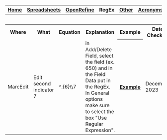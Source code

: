 <table style="width:100%">
  <tr>
    <th><a href="home.md">Home</a></th>
    <th><a href="Spreadsheet.md">Spreadsheets</a></th>
    <th><a href="OpenRefine.md">OpenRefine</a></th>
    <th>RegEx</th>
	<th><a href="Other.md">Other</a></th>
	<th><a href="Acronyms.md">Acronyms</a></th>
  </tr>
<table>

<table>
	<tr>
		<th>Where</th>
		<th>What</th>
		<th>Equation</th>
		<th>Explanation</th>
		<th>Example</th>
		<th>Date Checked</th>
	</tr>
	<tr>
		<td>MarcEdit</td>
		<td>Edit second indicator 7</td>
		<td>^.{6}\\7</td>
		<td>in Add/Delete Field, select the field (ex. 650) and in the Field Data put in the RegEx. In General options make sure to select the box "Use Regular Expression".</td>
		<th><a href="https://youtu.be/YvKOaV_PeVo">Example</a></th>
		<td>December 2023</td>
	</tr>
</table>
